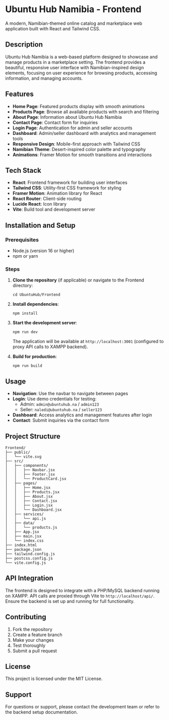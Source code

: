 # Ubuntu Hub Namibia - Frontend

A modern, Namibian-themed online catalog and marketplace web application built with React and Tailwind CSS.

## Description

Ubuntu Hub Namibia is a web-based platform designed to showcase and manage products in a marketplace setting. The frontend provides a beautiful, responsive user interface with Namibian-inspired design elements, focusing on user experience for browsing products, accessing information, and managing accounts.

## Features

- **Home Page**: Featured products display with smooth animations
- **Products Page**: Browse all available products with search and filtering
- **About Page**: Information about Ubuntu Hub Namibia
- **Contact Page**: Contact form for inquiries
- **Login Page**: Authentication for admin and seller accounts
- **Dashboard**: Admin/seller dashboard with analytics and management tools
- **Responsive Design**: Mobile-first approach with Tailwind CSS
- **Namibian Theme**: Desert-inspired color palette and typography
- **Animations**: Framer Motion for smooth transitions and interactions

## Tech Stack

- **React**: Frontend framework for building user interfaces
- **Tailwind CSS**: Utility-first CSS framework for styling
- **Framer Motion**: Animation library for React
- **React Router**: Client-side routing
- **Lucide React**: Icon library
- **Vite**: Build tool and development server

## Installation and Setup

### Prerequisites

- Node.js (version 16 or higher)
- npm or yarn

### Steps

1. **Clone the repository** (if applicable) or navigate to the Frontend directory:
   ```
   cd UbuntuHub/Frontend
   ```

2. **Install dependencies**:
   ```
   npm install
   ```

3. **Start the development server**:
   ```
   npm run dev
   ```

   The application will be available at `http://localhost:3001` (configured to proxy API calls to XAMPP backend).

4. **Build for production**:
   ```
   npm run build
   ```

## Usage

- **Navigation**: Use the navbar to navigate between pages
- **Login**: Use demo credentials for testing:
  - Admin: `admin@ubuntuhub.na` / `admin123`
  - Seller: `naledi@ubuntuhub.na` / `seller123`
- **Dashboard**: Access analytics and management features after login
- **Contact**: Submit inquiries via the contact form

## Project Structure

```
Frontend/
├── public/
│   └── vite.svg
├── src/
│   ├── components/
│   │   ├── Navbar.jsx
│   │   ├── Footer.jsx
│   │   └── ProductCard.jsx
│   ├── pages/
│   │   ├── Home.jsx
│   │   ├── Products.jsx
│   │   ├── About.jsx
│   │   ├── Contact.jsx
│   │   ├── Login.jsx
│   │   └── Dashboard.jsx
│   ├── services/
│   │   └── api.js
│   ├── data/
│   │   └── products.js
│   ├── App.jsx
│   ├── main.jsx
│   └── index.css
├── index.html
├── package.json
├── tailwind.config.js
├── postcss.config.js
└── vite.config.js
```

## API Integration

The frontend is designed to integrate with a PHP/MySQL backend running on XAMPP. API calls are proxied through Vite to `http://localhost/api/`. Ensure the backend is set up and running for full functionality.

## Contributing

1. Fork the repository
2. Create a feature branch
3. Make your changes
4. Test thoroughly
5. Submit a pull request

## License

This project is licensed under the MIT License.

## Support

For questions or support, please contact the development team or refer to the backend setup documentation.
